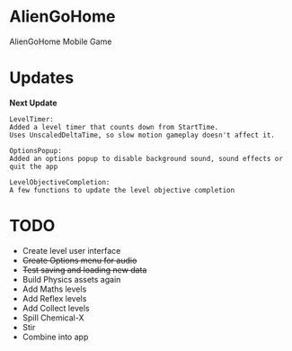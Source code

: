 # AlienGoHome
AlienGoHome Mobile Game


# Updates
**Next Update**

    LevelTimer:
    Added a level timer that counts down from StartTime.
    Uses UnscaledDeltaTime, so slow motion gameplay doesn't affect it.

    OptionsPopup:
    Added an options popup to disable background sound, sound effects or quit the app
    
    LevelObjectiveCompletion:
    A few functions to update the level objective completion
    
# TODO
* Create level user interface
* ~~Create Options menu for audio~~
* ~~Test saving and loading new data~~
* Build Physics assets again
* Add Maths levels
* Add Reflex levels
* Add Collect levels
* Spill Chemical-X
* Stir
* Combine into app

